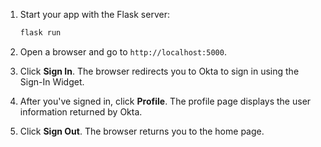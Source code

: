 1. Start your app with the Flask server:

   ```bash
   flask run
   ```

1. Open a browser and go to `http://localhost:5000`.
1. Click **Sign In**. The browser redirects you to Okta to sign in using the Sign-In Widget.
1. After you've signed in, click **Profile**. The profile page displays the user information returned by Okta.
1. Click **Sign Out**. The browser returns you to the home page.
